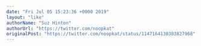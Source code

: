 ```yaml
---
date: "Fri Jul 05 15:23:36 +0000 2019"
layout: "like"
authorName: "Suz Hinton"
authorUrl: "https://twitter.com/noopkat"
originalPost: "https://twitter.com/noopkat/status/1147164130303827968"
---
```

